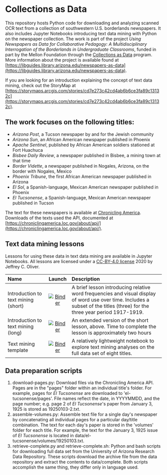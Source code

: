 # Collections as Data

This repository hosts Python code for downloading and analyzing scanned OCR text from a collection of southwestern U.S. borderlands newspapers. It also includes Jupyter Notebooks introducing text data mining with Python on the newspaper collection. The work is part of the project _Using Newspapers as Data for Collaborative Pedagogy: A Multidisciplinary Interrogation of the Borderlands in Undergraduate Classrooms_, funded in part by the Mellon Foundation through the [Collections as Data](https://collectionsasdata.github.io/part2whole/) program. More information about the project is available found at [https://libguides.library.arizona.edu/newspapers-as-data](https://libguides.library.arizona.edu/newspapers-as-data).

If you are looking for an introduction explaining the concept of text data mining, check out the StoryMap at [https://storymaps.arcgis.com/stories/cd7e273c42cd4ab6b6ce3fa89c13132c](https://storymaps.arcgis.com/stories/cd7e273c42cd4ab6b6ce3fa89c13132c).

## The work focuses on the following titles:
+ _Arizona Post_, a Tucson newspaper by and for the Jewish community
+ _Arizona Sun_, an African American newspaper published in Phoenix
+ _Apache Sentinel_, published by African American soldiers stationed at Fort Huachuca
+ _Bisbee Daily Review_, a newspaper published in Bisbee, a mining town at that time
+ _Border Vidette_, a newspaper published in Nogales, Arizona, on the border with Nogales, Mexico
+ _Phoenix Tribune_, the first African American newspaper published in Arizona
+ _El Sol_, a Spanish-language, Mexican American newspaper published in Phoenix
+ _El Tucsonense_, a Spanish-language, Mexican American newspaper published in Tucson

The text for these newspapers is available at [Chronicling America](https://chroniclingamerica.loc.gov/newspapers/). Downloads of the texts used the API, documented at [https://chroniclingamerica.loc.gov/about/api/](https://chroniclingamerica.loc.gov/about/api/).

## Text data mining lessons
Lessons for using these data in text data mining are available in Jupyter Notebooks. All lessons are licensed under a [CC-BY-4.0 license](https://creativecommons.org/licenses/by/4.0/legalcode) 2020 by Jeffrey C. Oliver.

| Name | Launch | Description |
|:-----|:------:|:------------|
| Introduction to text mining (short) | [![Binder](https://mybinder.org/badge_logo.svg)](https://mybinder.org/v2/gh/jcoliver/dig-coll-borderlands/master?filepath=Text-Mining-Short.ipynb) | A brief lesson introducing relative word frequencies and visual display of word use over time. Includes a subset of the titles (three) for the three year period 1917-1919. |
| Introduction to text mining (long)  | [![Binder](https://mybinder.org/badge_logo.svg)](https://mybinder.org/v2/gh/jcoliver/dig-coll-borderlands/master?filepath=Text-Mining-Long.ipynb) | An extended version of the short lesson, above. Time to complete the lesson is approximately two hours |
| Text mining template | [![Binder](https://notebooks.gesis.org/binder/badge_logo.svg)](https://notebooks.gesis.org/binder/v2/gh/jcoliver/dig-coll-borderlands/master?filepath=Text-Mining-Template.ipynb) | A relatively lightweight notebook to explore text mining analyses on the full data set of eight titles. |

## Data preparation scripts
1. download-pages.py: Download files via the Chronicling America API. Pages are in the "pages" folder within an individual title's folder. For example, pages for _El Tucsonense_ are downloaded to 'el-tucsonense/pages'. File names reflect the date, in YYYYMMDD, and the page number; e.g. page 2 of _El Tucsonense_'s paper from January 3, 1925 is stored as 19250103-2.txt.
2. assemble-volumes.py: Assemble text file for a single day's newspaper by concatenating all individual pages for a particular day/title combination. The text for each day's paper is stored in the 'volumes' folder for each title. For example, the text for the January 3, 1925 issue of _El Tucsonense_ is located in data/el-tucsonense/volumes/19250103.txt.
3. retrieve-complete.py and retrieve-complete.sh: Python and bash scripts for downloading full data set from the University of Arizona Research Data Repository. These scripts download the archive file from the data repository and extract the contents to data/complete. Both scripts accomplish the same thing, they differ only in language used.